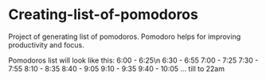 # Creating-list-of-pomodoros
Project of generating list of pomodoros. Pomodoro helps for improving productivity and focus.

Pomodoros list will look like this:
6:00 - 6:25\n
6:30 - 6:55
7:00 - 7:25
7:30 - 7:55
8:10 - 8:35
8:40 - 9:05
9:10 - 9:35
9:40 - 10:05
...
till to 22am

